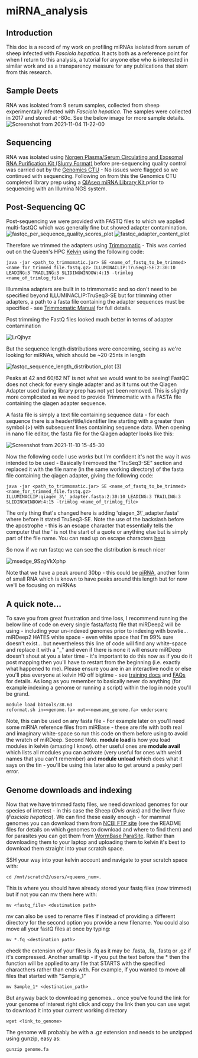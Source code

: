 # miRNA_analysis

## Introduction

This doc is a record of my work on profiling miRNAs isolated from serum of sheep infected with *Fasciola hepatica*. It acts both as a reference point for when I return to this analysis, a tutorial for anyone else who is interested in similar work and as a transparency measure for any publications that stem from this research. 

## Sample Deets

RNA was isolated from 9 serum samples, collected from sheep experimentally infected with _Fasciola hepatica_. The samples were collected in 2017 and stored at -80c. See the below image for more sample details. ![Screenshot from 2021-11-04 11-22-00](https://user-images.githubusercontent.com/75036690/140305398-9f14615f-30a1-4f19-af23-265c145cdbc1.png)

## Sequencing

RNA was isolated using [Norgen Plasma/Serum Circulating and Exosomal RNA Purification Kit (Slurry Format)](https://norgenbiotek.com/product/plasmaserum-circulating-and-exosomal-rna-purification-kit-slurry-format) before pre-sequencing quality control was carried out by the [Genomics CTU](https://www.qub.ac.uk/sites/core-technology-units/Genomics/) - No issues were flagged so we continued with sequencing. Following on from this the Genomics CTU completed library prep using a [QIAseq miRNA Library Kit
](https://www.qiagen.com/us/products/discovery-and-translational-research/next-generation-sequencing/metagenomics/qiaseq-mirna-ngs/) prior to sequencing with an Illumina NGS system. 

## Post-Sequencing QC

Post-sequencing we were provided with FASTQ files to which we applied multi-fastQC which was generally fine but showed adapter contamination. 
![fastqc_per_sequence_quality_scores_plot](https://user-images.githubusercontent.com/75036690/141108457-dd6352d7-a638-44ad-a47e-b98fa1a39c36.png)
![fastqc_adapter_content_plot](https://user-images.githubusercontent.com/75036690/141108491-423a627b-b91c-4482-8130-0d96e841ebd6.png)

Therefore we trimmed the adapters using [Trimmomatic](http://www.usadellab.org/cms/?page=trimmomatic) - This was carried out on the Queen's HPC [Kelvin](https://www.qub.ac.uk/directorates/InformationServices/Services/HighPerformanceComputing/) using the following code: 

```
java -jar <path_to_trimmomatic.jar> SE <name_of_fastq_to_be_trimmed> <name_for_trimmed_file.fastq.gz> ILLUMINACLIP:TruSeq3-SE:2:30:10 LEADING:3 TRAILING:3 SLIDINGWINDOW:4:15 -trimlog <name_of_trimlog_file>
```

Illummina adapters are built in to trimmomatic and so don't need to be specified beyond ILLUMINACLIP:TruSeq3-SE but for trimming other adapters, a path to a fasta file containing the adapter sequences must be specified - see [Trimmomatic Manual](http://www.usadellab.org/cms/uploads/supplementary/Trimmomatic/TrimmomaticManual_V0.32.pdf) for full details. 

Post trimming the FastQ files looked much better in terms of adapter contamination 

![LrQjhyz](https://user-images.githubusercontent.com/75036690/141110331-a4d58153-cb36-43c1-a0bc-58161e957112.png)

But the sequence length distributions were concerning, seeing as we're looking for miRNAs, which should be ~20-25nts in length

![fastqc_sequence_length_distribution_plot (3)](https://user-images.githubusercontent.com/75036690/141110479-ae2d5a29-c0be-4602-8b68-20259c2fc9fa.png)

Peaks at 42 and 60/62 NT is not what we would want to be seeing! FastQC does not check for every single adapter and as it turns out the Qiagen Adapter used during library prep has not yet been removed. This is slightly more complicated as we need to provide Trimmomatic with a FASTA file containing the qiagen adapter sequence. 

A fasta file is simply a text file containing sequence data - for each sequence there is a header/title/identifier line starting with a greater than symbol (>) with subsequent lines containing sequence data. When opening in nano file editor, the fasta file for the Qiagen adapter looks like this:

![Screenshot from 2021-11-10 15-45-30](https://user-images.githubusercontent.com/75036690/141145113-c0dbe704-14a7-43a0-a10b-7fb97aaf5355.png)

Now the following code I use _works_ but I'm confident it's not the way it was intended to be used - Basically I removed the "TruSeq3-SE" section and replaced it with the file name (in the same working directory) of the fasta file containing the qiagen adapter, giving the following code: 

```
java -jar <path_to_trimmomatic.jar> SE <name_of_fastq_to_be_trimmed> <name_for_trimmed_file.fastq.gz> ILLUMINACLIP:qiagen_3\'_adapter.fasta:2:30:10 LEADING:3 TRAILING:3 SLIDINGWINDOW:4:15 -trimlog <name_of_trimlog_file>
```
The only thing that's changed here is adding 'qiagen_3\\'\_adapter.fasta' where before it stated TruSeq3-SE. Note the use of the backslash before the apostrophe - this is an escape character that essentially tells the computer that the ' is not the start of a quote or anything else but is simply part of the file name. You can read up on escape characters [here](https://en.wikipedia.org/wiki/Escape_character)

So now if we run fastqc we can see the distribution is much nicer

![msedge_9SzgVkXphp](https://user-images.githubusercontent.com/75036690/141295713-83cdc489-4c10-4a34-9c2d-2920bbb9bf22.png)

Note that we have a peak around 30bp - this could be [piRNA](https://en.wikipedia.org/wiki/Piwi-interacting_RNA), another form of small RNA which is known to have peaks around this length but for now we'll be focusing on miRNAs

## A quick note...

To save you from great frustration and time loss, I recommend running the below line of code on every single fasta/fastq file that miRDeep2 will be using - including your un-indexed genomes prior to indexing with bowtie... miRDeep2 HATES white space - even white space that I'm 99% sure doesn't exist... but nevertheless this line of code will find any white-space and replace it with a "\_" and even if there is none it will ensure miRDeep doesn't shout at you a later time - it's important to do this now as if you do it post mapping then you'll have to restart from the beginning (i.e. exactly what happened to me). Please ensure you are in an interactive nodle or else you'll piss everyone at kelvin HQ off bigtime - see [training docs](https://gitlab.qub.ac.uk/qub_hpc/kelvin_training) and [FAQs](https://gitlab.qub.ac.uk/qub_hpc/faq/-/tree/master) for details. As long as you remember to basically never do anything (for example indexing a genome or running a script) within the log in node you'll be grand. 

```
module load bbtools/38.63
reformat.sh in=<genome.fa> out=<newname_genome.fa> underscore
```
Note, this can be used on any fasta file - For example later on you'll need some miRNA reference files from miRBase - these are rife with both real and imaginary white-space so run this code on them before using to avoid the wratch of miRDeep.
Second Note. **module load** is how you load modules in kelvin (amazing I know). other useful ones are **module avail** which lists all modules you can activate (very useful for ones with weird names that you can't remember) and **module unload** which does what it says on the tin - you'll be using this later also to get around a pesky perl error.

## Genome downloads and indexing

Now that we have trimmed fastq files, we need download genomes for our species of interest - in this case the Sheep (_Ovis aries_) and the liver fluke (_Fasciola hepatica_). We can find these easily enough - for mammal genomes you can download them from [NCBI FTP site](https://ftp.ncbi.nih.gov/genomes/) (see the README files for details on which genomes to download and where to find them) and for parasites you can get them from [WormBase ParaSite](https://parasite.wormbase.org/ftp.html). Rather than downloading them to your laptop and uploading them to kelvin it's best to download them straight into your scratch space.

SSH your way into your kelvin account and navigate to your scratch space with:

```
cd /mnt/scratch2/users/<queens_num>. 
```

This is where you should have already stored your fastq files (now trimmed) but if not you can mv them here with:

``` 
mv <fastq_file> <destination path>
```

mv can also be used to rename files if instead of providing a different directory for the second option you provide a new filename. You could also move all your fastQ files at once by typing:

``` 
mv *.fq <destination path>
```

check the extension of your files is .fq as it may be .fasta, .fa, .fastq or .gz if it's compressed. Another small tip - if you put the text before the * then the function will be applied to any file that STARTS with the specified characthers rather than ends with. For example, if you wanted to move all files that started with "Sample_1"

```
mv Sample_1* <destination_path>
```

But anyway back to downloading genomes... once you've found the link for your genome of interest right click and copy the link then you can use wget to download it into your current working directory

```
wget <link_to_genome>
```

The genome will probably be with a .gz extension and needs to be unzipped using gunzip, easy as: 

```
gunzip genome.fa

